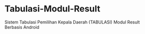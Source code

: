# Tabulasi-Modul-Result
Sistem Tabulasi Pemilihan Kepala Daerah (TABULASI) Modul Result Berbasis Android

